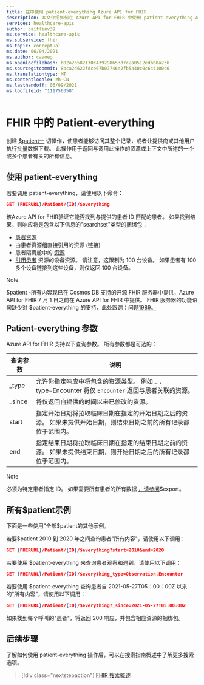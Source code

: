 ```yaml
---
title: 在中使用 patient-everything Azure API for FHIR
description: 本文介绍如何在 Azure API for FHIR 中使用 patient-everything Azure API for FHIR
services: healthcare-apis
author: caitlinv39
ms.service: healthcare-apis
ms.subservice: fhir
ms.topic: conceptual
ms.date: 06/04/2021
ms.author: cavoeg
ms.openlocfilehash: b02a2b582130c439298653d7c2a0512edbb8a23b
ms.sourcegitcommit: 8bca2d622fdce67b07746a2fb5a40c0c644100c6
ms.translationtype: MT
ms.contentlocale: zh-CN
ms.lasthandoff: 06/09/2021
ms.locfileid: "111756358"
---
```

# <a name="patient-everything-in-fhir"></a>FHIR 中的 Patient-everything

创建 [$patient一](https://www.hl7.org/fhir/patient-operation-everything.html) 切操作，使患者能够访问其整个记录，或者让提供商或其他用户执行批量数据下载。 此操作用于返回与调用此操作的资源或上下文中所述的一个或多个患者有关的所有信息。  

## <a name="use-patient-everything"></a>使用 patient-everything
若要调用 patient-everything，请使用以下命令：

```json
GET {FHIRURL}/Patient/{ID}/$everything
```
该Azure API for FHIR验证它能否找到与提供的患者 ID 匹配的患者。 如果找到结果，则响应将是包含以下信息的"searchset"类型的捆绑包： 
* [患者资源](https://www.hl7.org/fhir/patient.html) 
*  由患者资源组直接引用的资源 (链接)  
*  患者隔离舱中的 [资源](https://www.hl7.org/fhir/compartmentdefinition-patient.html)
*  [引用患者](https://www.hl7.org/fhir/device.html) 资源的设备资源。 请注意，这限制为 100 台设备。 如果患者有 100 多个设备链接到这些设备，则仅返回 100 台设备。 

 
> [!Note]
> $patient -所有内容现已在 Cosmos DB 支持的开源 FHIR 服务器中提供，Azure API for FHIR 7 月 1 日之前在 Azure API for FHIR 中提供。 FHIR 服务器的功能语句缺少对 $patient-everything 的支持，此处跟踪：问题[1989。](https://github.com/microsoft/fhir-server/issues/1989) 


## <a name="patient-everything-parameters"></a>Patient-everything 参数
Azure API for FHIR 支持以下查询参数。 所有参数都是可选的：

|查询参数        |  说明|
|-----------------------|------------|
| \_type | 允许你指定响应中将包含的资源类型。 例如 \_ ，type=Encounter 将仅 `Encounter` 返回与患者关联的资源。 |
| \_since | 将仅返回自提供的时间以来已修改的资源。 |
| start | 指定开始日期将拉取临床日期在指定的开始日期之后的资源。 如果未提供开始日期，则结束日期之前的所有记录都位于范围内。 |
| end | 指定结束日期将拉取临床日期在指定的结束日期之前的资源。 如果未提供结束日期，则开始日期之后的所有记录都位于范围内。 |

> [!Note]
> 必须为特定患者指定 ID。 如果需要所有患者的所有数据 [，请参阅](export-data.md)$export。 


## <a name="examples-of-patient-everything"></a>所有$patient示例 

下面是一些使用"全部$patient的其他示例。 

若要$patient 2010 到 2020 年之间查询患者"所有内容"，请使用以下调用： 

```json
GET {FHIRURL}/Patient/{ID}/$everything?start=2010&end=2020
``` 

若要使用 $patient-everything 来查询患者观察和遇到，请使用以下调用： 
```json
GET {FHIRURL}/Patient/{ID}/$everything_type=Observation,Encounter 
```

若要使用 $patient-everything 查询患者自 2021-05-27T05：00：00Z 以来的"所有内容"，请使用以下调用： 

```json
GET {FHIRURL}/Patient/{ID}/$everything?_since=2021-05-27T05:00:00Z 
```

如果找到每个呼叫的"患者"，将返回 200 响应，并包含相应资源的捆绑包。

## <a name="next-step"></a>后续步骤
了解如何使用 patient-everything 操作后，可以在搜索指南概述中了解更多搜索选项。

>[!div class="nextstepaction"]
>[FHIR 搜索概述](overview-of-search.md)